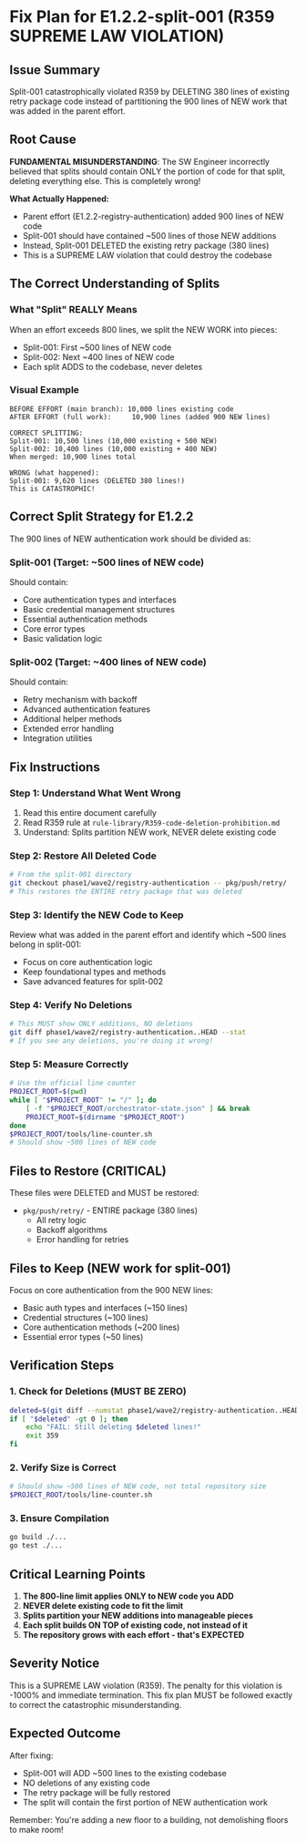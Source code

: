 # Fix Plan for E1.2.2-split-001 (R359 SUPREME LAW VIOLATION)

## Issue Summary
Split-001 catastrophically violated R359 by DELETING 380 lines of existing retry package code instead of partitioning the 900 lines of NEW work that was added in the parent effort.

## Root Cause
**FUNDAMENTAL MISUNDERSTANDING**: The SW Engineer incorrectly believed that splits should contain ONLY the portion of code for that split, deleting everything else. This is completely wrong!

**What Actually Happened:**
- Parent effort (E1.2.2-registry-authentication) added 900 lines of NEW code
- Split-001 should have contained ~500 lines of those NEW additions
- Instead, Split-001 DELETED the existing retry package (380 lines)
- This is a SUPREME LAW violation that could destroy the codebase

## The Correct Understanding of Splits

### What "Split" REALLY Means
When an effort exceeds 800 lines, we split the NEW WORK into pieces:
- Split-001: First ~500 lines of NEW code
- Split-002: Next ~400 lines of NEW code
- Each split ADDS to the codebase, never deletes

### Visual Example
```
BEFORE EFFORT (main branch): 10,000 lines existing code
AFTER EFFORT (full work):     10,900 lines (added 900 NEW lines)

CORRECT SPLITTING:
Split-001: 10,500 lines (10,000 existing + 500 NEW)
Split-002: 10,400 lines (10,000 existing + 400 NEW)
When merged: 10,900 lines total

WRONG (what happened):
Split-001: 9,620 lines (DELETED 380 lines!)
This is CATASTROPHIC!
```

## Correct Split Strategy for E1.2.2

The 900 lines of NEW authentication work should be divided as:

### Split-001 (Target: ~500 lines of NEW code)
Should contain:
- Core authentication types and interfaces
- Basic credential management structures
- Essential authentication methods
- Core error types
- Basic validation logic

### Split-002 (Target: ~400 lines of NEW code)
Should contain:
- Retry mechanism with backoff
- Advanced authentication features
- Additional helper methods
- Extended error handling
- Integration utilities

## Fix Instructions

### Step 1: Understand What Went Wrong
1. Read this entire document carefully
2. Read R359 rule at `rule-library/R359-code-deletion-prohibition.md`
3. Understand: Splits partition NEW work, NEVER delete existing code

### Step 2: Restore All Deleted Code
```bash
# From the split-001 directory
git checkout phase1/wave2/registry-authentication -- pkg/push/retry/
# This restores the ENTIRE retry package that was deleted
```

### Step 3: Identify the NEW Code to Keep
Review what was added in the parent effort and identify which ~500 lines belong in split-001:
- Focus on core authentication logic
- Keep foundational types and methods
- Save advanced features for split-002

### Step 4: Verify No Deletions
```bash
# This MUST show ONLY additions, NO deletions
git diff phase1/wave2/registry-authentication..HEAD --stat
# If you see any deletions, you're doing it wrong!
```

### Step 5: Measure Correctly
```bash
# Use the official line counter
PROJECT_ROOT=$(pwd)
while [ "$PROJECT_ROOT" != "/" ]; do
    [ -f "$PROJECT_ROOT/orchestrator-state.json" ] && break
    PROJECT_ROOT=$(dirname "$PROJECT_ROOT")
done
$PROJECT_ROOT/tools/line-counter.sh
# Should show ~500 lines of NEW code
```

## Files to Restore (CRITICAL)
These files were DELETED and MUST be restored:
- `pkg/push/retry/` - ENTIRE package (380 lines)
  - All retry logic
  - Backoff algorithms
  - Error handling for retries

## Files to Keep (NEW work for split-001)
Focus on core authentication from the 900 NEW lines:
- Basic auth types and interfaces (~150 lines)
- Credential structures (~100 lines)
- Core authentication methods (~200 lines)
- Essential error types (~50 lines)

## Verification Steps

### 1. Check for Deletions (MUST BE ZERO)
```bash
deleted=$(git diff --numstat phase1/wave2/registry-authentication..HEAD | awk '{sum+=$2} END {print sum}')
if [ "$deleted" -gt 0 ]; then
    echo "FAIL: Still deleting $deleted lines!"
    exit 359
fi
```

### 2. Verify Size is Correct
```bash
# Should show ~500 lines of NEW code, not total repository size
$PROJECT_ROOT/tools/line-counter.sh
```

### 3. Ensure Compilation
```bash
go build ./...
go test ./...
```

## Critical Learning Points

1. **The 800-line limit applies ONLY to NEW code you ADD**
2. **NEVER delete existing code to fit the limit**
3. **Splits partition your NEW additions into manageable pieces**
4. **Each split builds ON TOP of existing code, not instead of it**
5. **The repository grows with each effort - that's EXPECTED**

## Severity Notice
This is a SUPREME LAW violation (R359). The penalty for this violation is -1000% and immediate termination. This fix plan MUST be followed exactly to correct the catastrophic misunderstanding.

## Expected Outcome
After fixing:
- Split-001 will ADD ~500 lines to the existing codebase
- NO deletions of any existing code
- The retry package will be fully restored
- The split will contain the first portion of NEW authentication work

Remember: You're adding a new floor to a building, not demolishing floors to make room!